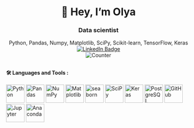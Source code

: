 <div id="header" align="center">
<h1>👋 Hey, I’m Olya </h1>
<h3>Data scientist</h3>
 Python, Pandas, Numpy, Matplotlib, SciPy, Scikit-learn, TensorFlow, Keras
 <div id="badges">
  <a href="https://ru.linkedin.com/in/oly-bobkova">
    <img src="https://img.shields.io/badge/LinkedIn-blue?style=for-the-badge&logo=linkedin&logoColor=white" alt="LinkedIn Badge"/>
  </a>
 </div>
<img src="https://komarev.com/ghpvc/?username=oliabo&style=for-the-badge&color=blue" alt="Counter"/>
<h2></h2>
</div>

#### :hammer_and_wrench: Languages and Tools :
<div id="badges">
  <img src="https://cdn.jsdelivr.net/gh/devicons/devicon/icons/python/python-original.svg" title="Python" width="50" height="50"/>
  <img src="https://cdn.jsdelivr.net/gh/devicons/devicon/icons/pandas/pandas-original.svg" title="Pandas" width="50" height="50"/>
  <img src="https://cdn.jsdelivr.net/gh/devicons/devicon/icons/numpy/numpy-original.svg" title="NumPy" width="50" height="50"/>
  <img src="https://upload.wikimedia.org/wikipedia/commons/8/84/Matplotlib_icon.svg" title="Matplotlib" width="50" height="50"/>
  <img src="https://github.com/mwaskom/seaborn/blob/master/doc/_static/logo-mark-darkbg.svg" title="seaborn" width="50" height="50"/>
  <img src="https://scipy.org/images/logo.svg" title="SciPy" width="50" height="50"/>
  <img src="https://upload.wikimedia.org/wikipedia/commons/a/ae/Keras_logo.svg" title="Keras" width="50" height="50"/>
  <img src="https://cdn.jsdelivr.net/gh/devicons/devicon/icons/postgresql/postgresql-original.svg" title="PostgreSQL" width="50" height="50"/>
  <img src="https://cdn.jsdelivr.net/gh/devicons/devicon/icons/github/github-original.svg" title="GitHub" width="50" height="50"/>
  <img src="https://cdn.jsdelivr.net/gh/devicons/devicon/icons/jupyter/jupyter-original-wordmark.svg" title="Jupyter" width="50" height="50"/>
  <img src="https://cdn.jsdelivr.net/gh/devicons/devicon/icons/anaconda/anaconda-original.svg"  title="Anaconda" width="50" height="50"/>
</div>
          
<!---
- 👨‍💻 - About
- 👀 I’m interested in ...
- 🌱 I’m currently learning ...
- 💞️ I’m looking to collaborate on ...
- 📫 How to reach me ...


oliabo/oliabo is a ✨ special ✨ repository because its `README.md` (this file) appears on your GitHub profile.
You can click the Preview link to take a look at your changes.
--->
